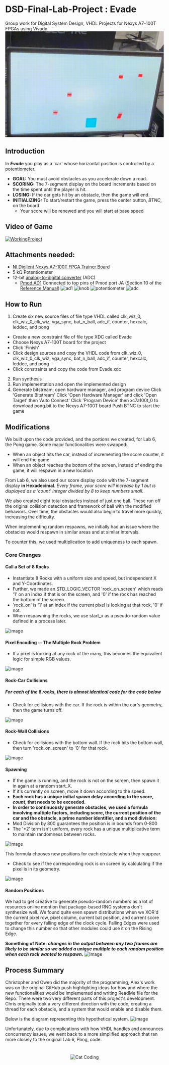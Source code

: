 # DSD-Final-Lab-Project : Evade
Group work for Digital System Design, VHDL Projects for Nexys A7-100T FPGAs using Vivado
![image](Game_Running.gif)

## Introduction
In _**Evade**_ you play as a 'car' whose horizontal position is controlled by a potentiometer. 
* **GOAL:** You must avoid obstacles as you accelerate down a road. 
* **SCORING:** The 7-segment display on the board increments based on the time spent until the player is hit. 
* **LOSING:** If the car gets hit by an obstacle, then the game will end.
* **INITIALIZING:** To start/restart the game, press the center button, _BTNC_, on the board.
  * Your score will be renewed and you will start at base speed

## Video of Game
[![WorkingProject](https://markdown-videos-api.jorgenkh.no/url?url=https%3A%2F%2Fyoutu.be%2FKA-9__TiZo8%3Fsi%3DHlSYueoIqooJYmKL)](https://youtu.be/KA-9__TiZo8?si=HlSYueoIqooJYmKL)

## Attachments needed: 
* [NI Digilent Nexys A7-100T FPGA Trainer Board](https://store.digilentinc.com/nexys-a7-fpga-trainer-board-recommended-for-ece-curriculum/) 
* 5 k&Omega; Potentiometer
* 12-bit [analog-to-digital converter](https://en.wikipedia.org/wiki/Analog-to-digital_converter) (ADC)
  * [Pmod AD1](https://store.digilentinc.com/pmod-ad1-two-12-bit-a-d-inputs/) Connected to top pins of Pmod port JA (Section 10 of the [Reference Manual](https://reference.digilentinc.com/_media/reference/programmable-logic/nexys-a7/nexys-a7_rm.pdf))
![ad1](https://github.com/Aoli03/DSD-Final-Lab-Project/assets/98103091/ed545e78-0733-40e7-aa92-60703d478cdd)
![knob](https://github.com/Aoli03/DSD-Final-Lab-Project/assets/98103091/550d01d7-49ca-421a-8eb5-8dc8e1025038)
![potentiometer](https://github.com/Aoli03/DSD-Final-Lab-Project/assets/98103091/bd074cfc-af65-4608-83c1-67b9f7131356)
![adc](https://github.com/Aoli03/DSD-Final-Lab-Project/assets/98103091/afd477de-8d1b-43ec-8c98-96ecb9016d4c)

## How to Run
1. Create six new source files of file type VHDL called clk_wiz_0, clk_wiz_0_clk_wiz, vga_sync, bat_n_ball, adc_if, counter, hexcalc, leddec, and pong
* Create a new constraint file of file type XDC called Evade
* Choose Nexys A7-100T board for the project
* Click 'Finish'
* Click design sources and copy the VHDL code from clk_wiz_0, clk_wiz_0_clk_wiz, vga_sync, bat_n_ball, adc_if, counter, hexcalc, leddec, and pong
* Click constraints and copy the code from Evade.xdc

2. Run synthesis
3. Run implementation and open the implemented design
4. Generate bitstream, open hardware manager, and program device
Click 'Generate Bitstream'
Click 'Open Hardware Manager' and click 'Open Target' then 'Auto Connect'
Click 'Program Device' then xc7a100t_0 to download pong.bit to the Nexys A7-100T board
Push BTNC to start the game

## Modifications
We built upon the code provided, and the portions we created, for Lab 6, the Pong game. Some major functionalities were swapped:
- When an object hits the car, instead of incrementing the score counter, it will end the game
- When an object reaches the bottom of the screen, instead of ending the game, it will respawn in a new location

From Lab 6, we also used our score display code with the 7-segment display **in Hexadecimal**. _Every frame, your score will increase by 1 but is displayed as a 'count' integer divided by 8 to keep numbers small._


We also created eight total obstacles instead of just one ball. These run off the original collision detection and framework of ball with the modified behaviors. Over time, the obstacles would also begin to travel more quickly, increasing the difficulty.


When implementing random respawns, we initially had an issue where the obstacles would respawn in similar areas and at similar intervals. 


To counter this, we used multiplication to add uniqueness to each spawn.

### Core Changes
#### Call a Set of 8 Rocks
- Instantiate 8 Rocks with a uniform size and speed, but independent X and Y-Coordinates.
- Further, we made an STD_LOGIC_VECTOR 'rock_on_screen' which reads '1' on an index if that is on the screen, and '0' if the rock has reached the bottom of the screen.
- 'rock_on' is '1' at an index if the current pixel is looking at that rock, '0' if not.
- When respawning the rocks, we use start_x as a pseudo-random value defined in a process later.
  
![image](https://github.com/Aoli03/DSD-Final-Lab-Project/assets/82727581/9c019665-2c67-4cc6-8fcd-7eea6d16e4be)

#### Pixel Encoding -- The Multiple Rock Problem
- If a pixel is looking at any rock of the many, this becomes the equivalent logic for simple RGB values.

![image](https://github.com/Aoli03/DSD-Final-Lab-Project/assets/82727581/c919065e-cc44-489b-8149-53cd352b94d6)

#### Rock-Car Collisions
##### **For each of the 8 rocks, there is almost identical code for the code below**
- Check for collisions with the car. If the rock is within the car's geometry, then the game turns off.
  
![image](https://github.com/Aoli03/DSD-Final-Lab-Project/assets/82727581/ea86322e-3d7d-492f-a5d0-d5010d016e89)

#### Rock-Wall Collisions
- Check for collisions with the bottom wall. If the rock hits the bottom wall, then turn 'rock_on_screen' to '0' for that rock.
  
![image](https://github.com/Aoli03/DSD-Final-Lab-Project/assets/82727581/b5458365-5acf-4a4a-b4ba-a90ac9751970)

#### Spawning
- If the game is running, and the rock is not on the screen, then spawn it in again at a random start_X.
 - If it's currently on screen, move it down according to the speed.
- **Each rock has a unique initial spawn delay according to the score, _count_, that needs to be exceeded.**
 - **In order to continuously generate obstacles, we used a formula involving multiple factors, including score, the current position of the car and the obstacle, a prime number identifier, and a mod division:**
  - Mod Division by 800 guarantees the position is in bounds from 0-800
  - The '*2' term isn't uniform, every rock has a unique multiplicative term to maintain randomness between rocks.
    
![image](https://github.com/Aoli03/DSD-Final-Lab-Project/assets/82727581/2096bc8c-c21b-48f8-9f88-63375488e316)

This formula chooses new positions for each obstacle when they reappear.

- Check to see if the corresponding rock is on screen by calculating if the pixel is in its geometry.
  
![image](https://github.com/Aoli03/DSD-Final-Lab-Project/assets/82727581/eef0ffc2-7cd1-439c-b064-1963e433dee0)

#### Random Positions
We had to get creative to generate pseudo-random numbers as a lot of resources online mention that package-based RNG systems don't synthesize well.
We found quite even spawn distributions when we XOR'd the current pixel row, pixel column, current bat position, and current score together for every falling edge of the clock cycle.
Falling Edges were used to change this number so that other modules could use it on the Rising Edge.

**Something of Note:** _**changes in the output between any two frames are likely to be similar so we added a unique multiple to each random position when each rock wanted to respawn.**_
![image](https://github.com/Aoli03/DSD-Final-Lab-Project/assets/82727581/f52a5b77-695d-4b96-b7e2-58a604f8d095)

## Process Summary
Christopher and Owen did the majority of the programming, Alex's work was on the original GitHub push highlighting ideas for how and where the new functionalities would be implemented and writing ReadMe file for the Repo.
There were two very different parts of this project's development. Chris originally took a very different direction with the code, creating a thread for each obstacle, and a system that would enable and disable them. 

Below is the diagram representing this hypothetical system.
![image](https://github.com/Aoli03/DSD-Final-Lab-Project/assets/82727581/087b074c-05ce-4953-92c9-d6dcc68af912)

Unfortunately, due to complications with how VHDL handles and announces concurrency issues, we went back to a more simplified approach that ran more closely to the original Lab 6, Pong, code.
#
<p align="center">
  <img src="https://media.giphy.com/media/VekcnHOwOI5So/giphy.gif" alt="Cat Coding">
</p>
